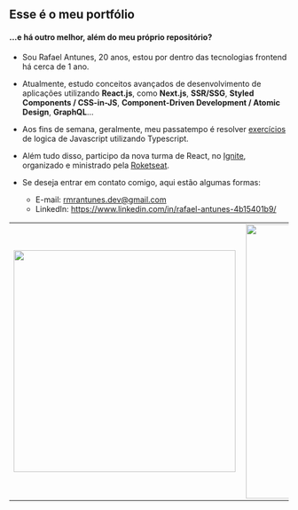 ## Esse é o meu portfólio
#### ...e há outro melhor, além do meu próprio repositório?

-  Sou Rafael Antunes, 20 anos, estou por dentro das tecnologias frontend há cerca de 1 ano. 

- Atualmente, estudo conceitos avançados de desenvolvimento de aplicações utilizando **React.js**, como **Next.js**, **SSR/SSG**, **Styled Components / CSS-in-JS**, **Component-Driven Development / Atomic Design**, **GraphQL**... 

- Aos fins de semana, geralmente, meu passatempo é resolver [exercícios](https://github.com/rmrantunes/exercises) de logica de Javascript utilizando Typescript.

- Além tudo disso, participo da nova turma de React, no [Ignite](https://rocketseat.com.br/ignite), organizado e ministrado pela [Roketseat](https://rocketseat.com.br/).

-  Se deseja entrar em contato comigo, aqui estão algumas formas:
    -  E-mail: rmrantunes.dev@gmail.com 
    -  LinkedIn: https://www.linkedin.com/in/rafael-antunes-4b15401b9/



<center>
  <table>
    <tr>
      <td>
        <img
          width="400px"
          align="left"
          src="https://github-readme-stats.vercel.app/api/top-langs/?username=rmrantunes&layout=compact&theme=dark&show_icons=true&langs_count=6&hide=jupyter%20notebook" 
        />
      </td>
      <td>
        <img
          width="495px"
          align="left"
          src="https://github-readme-stats.vercel.app/api?username=rmrantunes&theme=dark&layout=compact&hide=prs"
        />
      </td>
    <tr>
  </table>
</center>